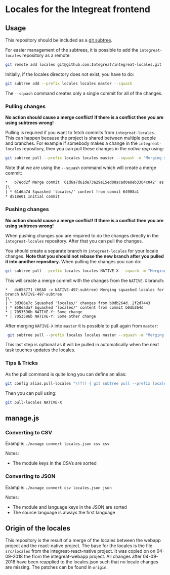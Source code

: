 # Locales for the Integreat frontend

## Usage

This repository should be included as a [git subtree](https://raw.githubusercontent.com/git/git/master/contrib/subtree/git-subtree.txt). 

For easier management of the subtrees, it is possible to add the `integreat-locales` repository as a remote:

```bash
git remote add locales git@github.com:Integreat/integreat-locales.git
```

Initially, if the locales directory does not exist, you have to do:

```bash
git subtree add --prefix locales locales master --squash
```

The `--squash` command creates only a single commit for all of the changes. 

### Pulling changes

**No action should cause a merge conflict! If there is a conflict then you are using subtrees wrong!**

Pulling is required if you want to fetch commits from `integreat-locales`. This can happen because the project is shared between multiple people and branches. For example if somebody makes a change in the `integreat-locales` repository, then you can pull these changes in the _native app_ using:

```bash
git subtree pull --prefix locales locales master --squash -m "Merging squashed locales for branch $(git rev-parse --abbrev-ref HEAD)"
```

Note that we are using the `--squash` command which will create a merge commit:

```txt
*   b7ecd2f Merge commit '61d6a7d61de73a29e15ed08acad0a8eb3364c042' as 'locales'
|\
| * 61d6a7d Squashed 'locales/' content from commit 64908a1
* d518e01 Initial commit
```

### Pushing changes

**No action should cause a merge conflict! If there is a conflict then you are using subtrees wrong!**

When pushing changes you are required to do the changes directly in the `integreat-locales` repository. After that you can pull the changes.

You should create a separate branch in `integreat-locales` for your locale changes. **Note that you should not rebase the new branch after you pulled it into another repository.** When pulling the changes you can do:
```bash
git subtree pull --prefix locales locales NATIVE-X --squash -m "Merging squashed locales for branch $(git rev-parse --abbrev-ref HEAD)"
```

This will create a merge commit with the changes from the `NATIVE-X` branch:
```
*   dc053771 (HEAD -> NATIVE-497-subtree) Merging squashed locales for branch NATIVE-497-subtree
|\  
| * 3d386e7c Squashed 'locales/' changes from b0db264d..2f2d7443
| * 850eada7 Squashed 'locales/' content from commit b0db264d
* | 7053596b NATIVE-Y: Some change
* | 7053596b NATIVE-Y: Some other change
```

After merging `NATIVE-X` into `master` it is possible to pull again from `master`:
```bash
 git subtree pull --prefix locales locales master --squash -m "Merging squashed locales for branch $(git rev-parse --abbrev-ref HEAD)"
```

This last step is optional as it will be pulled in automatically when the next task touches updates the locales.

### Tips & Tricks

As the pull command is quite long you can define an alias:
```bash
git config alias.pull-locales "\!f() { git subtree pull --prefix locales locales \$1 --squash -m 'Merging squashed locales for branch \$(git rev-parse --abbrev-ref HEAD)'; }; f"
```

Then you can pull using:

```bash
git pull-locales NATIVE-X
```

## manage.js

### Converting to CSV

Example: `./manage convert locales.json csv csv`

Notes:
* The module keys in the CSVs are sorted

### Converting to JSON

Example: `./manage convert csv locales.json json`
 
Notes:
* The module and language keys in the JSON are sorted
* The source language is always the first language

## Origin of the locales

This repository is the result of a merge of the locales between the webapp project and the react-native project. The base for the locales is the file `src/locales` from the integreat-react-native project. It was copied on on 04-09-2018 the from the integreat-webapp project.
All changes after 04-09-2018 have been reapplied to the locales.json such that no locale changes are missing. The patches can be found in `origin`.
